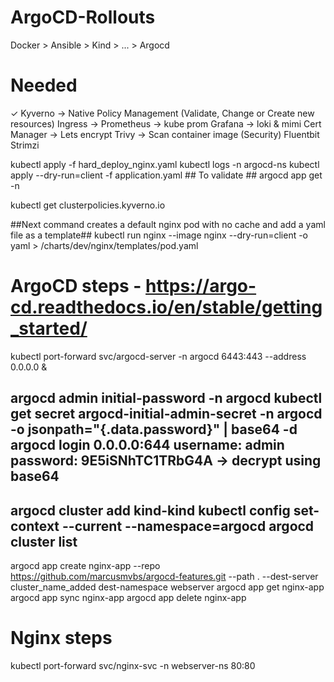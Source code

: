 # ArgoCD-Rollouts
Docker > Ansible > Kind > ... > Argocd

# Needed 
✓ Kyverno    -> Native Policy Management (Validate, Change or Create new resources)
Ingress      ->
Prometheus   -> kube prom
Grafana      -> loki & mimi
Cert Manager -> Lets encrypt
Trivy        -> Scan container image (Security)
Fluentbit
Strimzi

kubectl apply -f hard_deploy_nginx.yaml
kubectl logs <argocd-server-name> -n argocd-ns
kubectl apply --dry-run=client -f application.yaml ## To validate ##
argocd app get <application-name> -n <namespace>


kubectl get clusterpolicies.kyverno.io

##Next command creates a default nginx pod with no cache and add a yaml file as a template## 
kubectl run nginx --image nginx --dry-run=client -o yaml > /charts/dev/nginx/templates/pod.yaml

# ArgoCD steps - https://argo-cd.readthedocs.io/en/stable/getting_started/

kubectl port-forward svc/argocd-server -n argocd 6443:443 --address 0.0.0.0 &

argocd admin initial-password -n argocd
kubectl get secret argocd-initial-admin-secret -n argocd -o jsonpath="{.data.password}" | base64 -d
argocd login 0.0.0.0:644
username: admin
password: 9E5iSNhTC1TRbG4A -> decrypt using base64
---
argocd cluster add kind-kind
kubectl config set-context --current --namespace=argocd
argocd cluster list
---
argocd app create nginx-app --repo https://github.com/marcusmvbs/argocd-features.git --path . --dest-server cluster_name_added dest-namespace webserver
argocd app get nginx-app
argocd app sync nginx-app
argocd app delete nginx-app

# Nginx steps

kubectl port-forward svc/nginx-svc -n webserver-ns 80:80